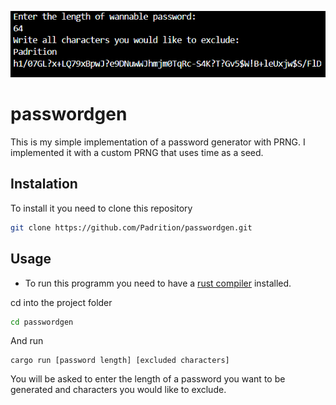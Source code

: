 ![passwordgen](image.png)

# passwordgen

This is my simple implementation of a password generator with PRNG.
I implemented it with a custom PRNG that uses time as a seed.

## Instalation 
To install it you need to clone this repository
```bash
git clone https://github.com/Padrition/passwordgen.git
```

## Usage 
* To run this programm you need to have a [rust compiler](https://www.rust-lang.org/learn/get-started) installed.

cd into the project folder 
```bash
cd passwordgen
```
And run
```
cargo run [password length] [excluded characters]
```

You will be asked to enter the length of a password you want to be generated and characters you would like to exclude.
